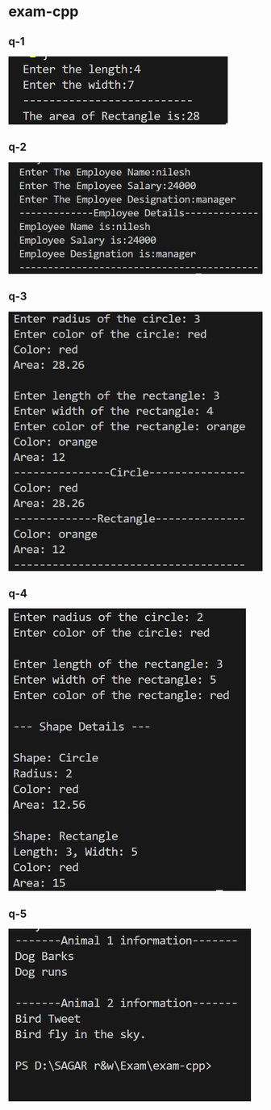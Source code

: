 ﻿# exam-cpp
q-1
---------------------------
![alt text](image.png)

q-2
---------------------------
![alt text](image-1.png)

q-3
---------------------------
![alt text](image-2.png)

q-4
---------------------------
![alt text](image-3.png)

q-5
---------------------------

![alt text](image-4.png)

